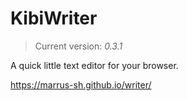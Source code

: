 #  KibiWriter  #

>   Current version: _0.3.1_

A quick little text editor for your browser.

<https://marrus-sh.github.io/writer/>
